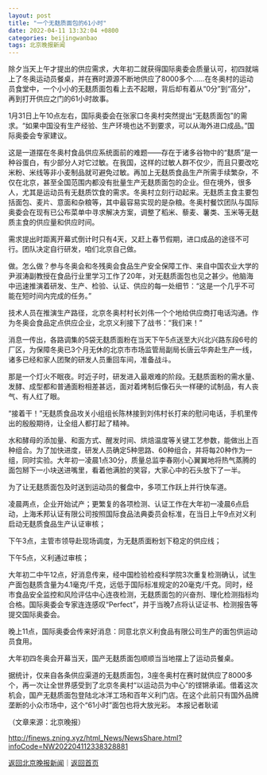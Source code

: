 ```yaml
---
layout: post
title: "一个无麸质面包的61小时"
date: 2022-04-11 13:32:04 +0800
categories: beijingwanbao
tags: 北京晚报新闻
---
```

<p>除夕当天上午才提出的供应需求，大年初二就获得国际奥委会质量认可，初四就端上了冬奥运动员餐桌，并在赛时源源不断地供应了8000多个……在冬奥村的运动员食堂中，一个小小的无麸质面包看上去不起眼，背后却有着从“0分”到“高分”，再到打开供应之门的61小时故事。</p>
 <p>1月31日上午10点左右，国际奥委会在张家口冬奥村突然提出“无麸质面包”的需求。“如果中国没有生产经验、生产环境也达不到要求，可以从海外进口成品。”国际奥委会专家建议。</p>
 <p>这是一道摆在冬奥村食品供应系统面前的难题——存在于诸多谷物中的“麸质”是一种谷蛋白，有少部分人对它过敏。在我国，这样的过敏人群不仅少，而且只要改吃米粉、米线等非小麦制品就可避免过敏。再加上无麸质食品生产所需手续繁杂，不仅在北京，甚至全国范围内都没有批量生产无麸质面包的企业。但在境外，很多人，尤其是运动员有无麸质饮食的需求。冬奥村立刻行动起来。无麸质主食主要包括面包、麦片、意面和杂粮等，其中最容易实现的是杂粮。冬奥村餐饮团队与国际奥委会在现有已公布菜单中寻求解决方案，调整了稻米、藜麦、薯类、玉米等无麸质主食的供应量和供应时间。</p>
 <p>需求提出时距离开幕式倒计时只有4天，又赶上春节假期，进口成品的途径不可行。团队决定自行研发，咱们北京自己做。</p>
 <p>做。怎么做？参与冬奥会和冬残奥会食品生产安全保障工作、来自中国农业大学的尹淑涛副教授在食品行业里学习工作了20年，对无麸质面包也见之甚少。他脑海中迅速推演着研发、生产、检验、认证、供应的每一处细节：“这是一个几乎不可能在短时间内完成的任务。”</p>
 <p>技术人员在推演生产路径，北京冬奥村村长刘伟一个个地给供应商打电话沟通。作为冬奥会食品定点供应企业，北京义利接下了战书：“我们来！”</p>
 <p>消息一传出，各路调集的5袋无麸质面粉在当天下午5点送至大兴北兴路东段6号的厂区，为保障冬奥已3个月无休的北京市市场监管局副局长唐云华奔赴生产一线，诸多已经和家人团聚的研发人员重回车间，准备战斗。</p>
 <p>那是一个灯火不眠夜。时近子时，研发进入最艰难的阶段。无麸质面粉的需水量、发酵、成型都和普通面粉相差甚远，面对着烤制后像石头一样硬的试制品，有人丧气、有人红了眼。</p>
 <p>“接着干！”无麸质食品攻关小组组长陈林接到刘伟村长打来的慰问电话，手机里传出的殷殷期待，让全组人都打起了精神。</p>
 <p>水和酵母的添加量、和面方式、醒发时间、烘焙温度等关键工艺参数，能做出上百种组合。为了加快进度，研发人员确定5种思路、60种组合，并将每20种作为一组，同时实验。大年初一凌晨1点30分，质量总监李春刚小心翼翼地将热气蒸腾的面包掰下一小块送进嘴里，看着他满脸的笑容，大家心中的石头放下了一半。</p>
 <p>为了让无麸质面包及时送到运动员的餐盘中，多项工作跃上并行快车道。</p>
 <p>凌晨两点，企业开始试产；更繁复的各项检测、认证工作在大年初一凌晨6点启动，上海禾邦认证有限公司按照国际食品法典委员会标准，在当日上午9点对义利启动无麸质食品生产认证审核；</p>
 <p>下午3点，主管市领导赴现场调度，为无麸质面粉划下稳定的供应线；</p>
 <p>下午5点，义利通过审核；</p>
 <p>大年初二中午12点，好消息传来，经中国检验检疫科学院3次重复检测确认，试生产面包麸质含量为4.1毫克/千克，远低于国际标准规定的20毫克/千克。同时，经市食品安全监控和风险评估中心连夜检测，无麸质面包的兴奋剂、理化检测指标均合格。国际奥委会专家连连感叹“Perfect”，并于当晚7点将认证证书、检测报告等提交国际奥委会。</p>
 <p>晚上11点，国际奥委会传来好消息：同意北京义利食品有限公司生产的面包供运动员食用。</p>
 <p>大年初四冬奥会开幕当天，国产无麸质面包顺顺当当地摆上了运动员餐桌。</p>
 <p>据统计，仅来自各条供应渠道的无麸质面包，3座冬奥村在赛时就供应了8000多个，再一次让全世界感受到了北京冬奥村“以运动员为中心”的铿锵承诺。借着这次机会，国产无麸质面包登陆北冰洋工场和百年义利门店。在这个此前只有国外品牌垄断的小众市场中，这个“61小时”面包也将大放光彩。 本报记者耿诺</p><p class="em_media">（文章来源：北京晚报）</p>

<http://finews.zning.xyz/html_News/NewsShare.html?infoCode=NW202204112338328881>

[返回北京晚报新闻](//finews.withounder.com/category/beijingwanbao.html)｜[返回首页](//finews.withounder.com/)